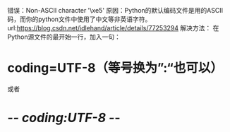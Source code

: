 错误：Non-ASCII character '\xe5'
原因：Python的默认编码文件是用的ASCII码，而你的python文件中使用了中文等非英语字符。
url:https://blog.csdn.net/idlehand/article/details/77253294
解决方法：
 在Python源文件的最开始一行，加入一句：

# coding=UTF-8（等号换为”:“也可以）

或者

# -*- coding:UTF-8 -*-
